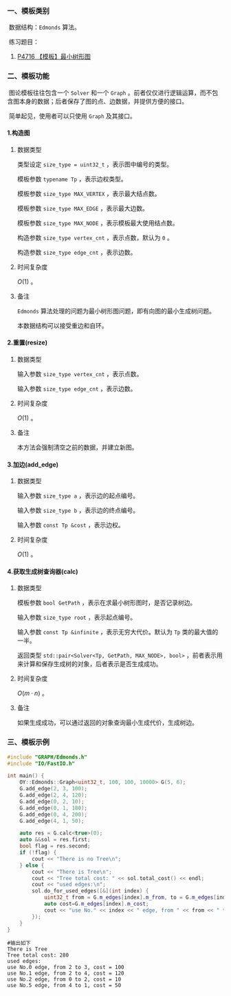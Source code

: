### 一、模板类别

​	数据结构：`Edmonds` 算法。

​	练习题目：

1. [P4716 【模板】最小树形图](https://www.luogu.com.cn/problem/P4716)


### 二、模板功能

​	图论模板往往包含一个 `Solver` 和一个 `Graph` 。前者仅仅进行逻辑运算，而不包含图本身的数据；后者保存了图的点、边数据，并提供方便的接口。

​	简单起见，使用者可以只使用 `Graph` 及其接口。

#### 1.构造图

1. 数据类型

   类型设定 `size_type = uint32_t` ，表示图中编号的类型。

   模板参数 `typename Tp` ，表示边权类型。

   模板参数 `size_type MAX_VERTEX` ，表示最大结点数。

   模板参数 `size_type MAX_EDGE` ，表示最大边数。

   模板参数 `size_type MAX_NODE` ，表示模板最大使用结点数。

   构造参数 `size_type vertex_cnt` ，表示点数，默认为 `0` 。

   构造参数 `size_type edge_cnt` ，表示边数。

2. 时间复杂度

   $O(1)$ 。

3. 备注

   `Edmonds` 算法处理的问题为最小树形图问题，即有向图的最小生成树问题。

   本数据结构可以接受重边和自环。
   

#### 2.重置(resize)

1. 数据类型

   输入参数 `size_type vertex_cnt` ，表示点数。

   输入参数 `size_type edge_cnt` ，表示边数。

2. 时间复杂度

   $O(1)$ 。

3. 备注

   本方法会强制清空之前的数据，并建立新图。

#### 3.加边(add_edge)

1. 数据类型

   输入参数 `size_type a`​ ，表示边的起点编号。

   输入参数 `size_type b` ，表示边的终点编号。

   输入参数 `const Tp &cost` ，表示边权。

2. 时间复杂度

   $O(1)$ 。


#### 4.获取生成树查询器(calc)

1. 数据类型

   模板参数 `bool GetPath` ，表示在求最小树形图时，是否记录树边。

   输入参数 `size_type root` ，表示起点编号。

   输入参数 `const Tp &infinite` ，表示无穷大代价。默认为 `Tp` 类的最大值的一半。

   返回类型 `std::pair<Solver<Tp, GetPath, MAX_NODE>, bool>` ，前者表示用来计算和保存生成树的对象，后者表示是否生成成功。

2. 时间复杂度

   $O(m\cdot n)$ 。

3. 备注

   如果生成成功，可以通过返回的对象查询最小生成代价，生成树边。

### 三、模板示例

```c++
#include "GRAPH/Edmonds.h"
#include "IO/FastIO.h"

int main() {
    OY::Edmonds::Graph<uint32_t, 100, 100, 10000> G(5, 6);
    G.add_edge(2, 3, 100);
    G.add_edge(2, 4, 120);
    G.add_edge(0, 2, 10);
    G.add_edge(0, 1, 180);
    G.add_edge(0, 4, 200);
    G.add_edge(4, 1, 50);

    auto res = G.calc<true>(0);
    auto &&sol = res.first;
    bool flag = res.second;
    if (!flag) {
        cout << "There is no Tree\n";
    } else {
        cout << "There is Tree\n";
        cout << "Tree total cost: " << sol.total_cost() << endl;
        cout << "used edges:\n";
        sol.do_for_used_edges([&](int index) {
            uint32_t from = G.m_edges[index].m_from, to = G.m_edges[index].m_to;
            auto cost=G.m_edges[index].m_cost;
            cout << "use No." << index << " edge, from " << from << " to " << to << ", cost = " << cost << endl;
        });
    }
}
```

```
#输出如下
There is Tree
Tree total cost: 280
used edges:
use No.0 edge, from 2 to 3, cost = 100
use No.1 edge, from 2 to 4, cost = 120
use No.2 edge, from 0 to 2, cost = 10
use No.5 edge, from 4 to 1, cost = 50

```

